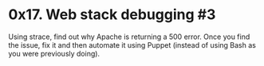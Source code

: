 # 0x17. Web stack debugging #3
Using strace, find out why Apache is returning a 500 error. Once you find the issue, fix it and then automate it using Puppet (instead of using Bash as you were previously doing).
